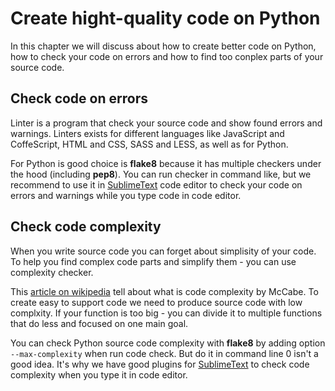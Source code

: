 Create hight-quality code on Python
==========

In this chapter we will discuss about how to create better code on Python, how to check your code on errors and how to find too conplex parts of your source code.


Check code on errors
----------

Linter is a program that check your source code and show found errors and warnings. Linters exists for different languages like JavaScript and CoffeScript, HTML and CSS, SASS and LESS, as well as for Python.

For Python is good choice is **flake8** because it has multiple checkers under the hood (including **pep8**). You can run checker in command like, but we recommend to use it in [SublimeText](Article/SublimeText.md) code editor to check your code on errors and warnings while you type code in code editor.


Check code complexity
----------

When you write source code you can forget about simplisity of your code. To help you find complex code parts and simplify them - you can use complexity checker.

This [article on wikipedia](https://en.wikipedia.org/wiki/Cyclomatic_complexity) tell about what is code complexity by McCabe. To create easy to support code we need to produce source code with low complxity. If your function is too big - you can divide it to multiple functions that do less and focused on one main goal.

You can check Python source code complexity with **flake8** by adding option `--max-complexity` when run code check. But do it in command line 0 isn't a good idea. It's why we have good plugins for [SublimeText](Article/SublimeText.md) to check code complexity when you type it in code editor.

